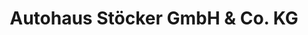 ---
title: "Autohaus Stöcker GmbH & Co. KG"
url: /uehlfeld/autohaus-stoecker-gmbh-und-co-kg/
shop: Autowerkstatt
---